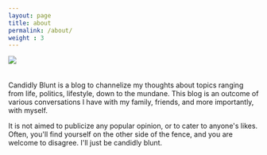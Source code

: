 ```yaml
---
layout: page
title: about
permalink: /about/
weight : 3
---
```


<div>
<img src="https://static.pexels.com/photos/96938/pexels-photo-96938.jpeg">
</div>

<br/>
<br/>
Candidly Blunt is a blog to channelize my thoughts about topics ranging from life, politics, lifestyle, down to the mundane. This blog is an outcome of various conversations I have with my family, friends, and more importantly, with myself. 

It is not aimed to publicize any popular opinion, or to cater to anyone's likes. Often, you'll find yourself on the other side of the fence, and you are welcome to disagree. I'll just be candidly blunt.
